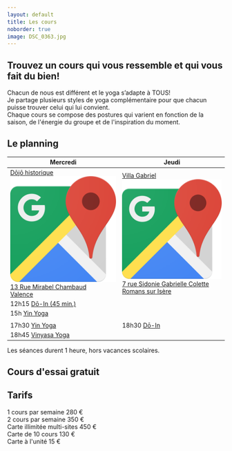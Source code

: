 ```yaml
---
layout: default
title: Les cours
noborder: true
image: DSC_0363.jpg
---
```

<div class="block" markdown="1">

## Trouvez un cours qui vous ressemble et qui vous fait du bien!

Chacun de nous est différent et le yoga s’adapte à TOUS!  
Je partage plusieurs styles de yoga complémentaire pour que chacun puisse trouver celui qui lui convient.  
Chaque cours se compose des postures qui varient en fonction de la saison, de l'énergie du groupe et de l'inspiration du moment.  

## Le planning

<table class="sceances">
	<thead>
		<tr>
			<th>
				Mercredi
			</th>
			<th>
				Jeudi
			</th>
		</tr>
	</thead>
	<tbody>
		<tr>
			<td class="delimiter">
				<a href="https://goo.gl/maps/z6hedhFED1ugsfob8" target="_blank">
					<div class="address name">Dōjō historique <img class="googlemaps" alt="Google Maps - Dojo historique" src="/assets/images/Google_Maps_icon.png" /></div>
					<div class="address street">13 Rue Mirabel Chambaud</div>
					<div class="address city">Valence</div>
				</a>
			</td>
			<td class="delimiter">
				<a href="https://goo.gl/maps/5Q3zkT11HhkP5fe16" target="_blank">
					<div class="address name">Villa Gabriel <img class="googlemaps" alt="Google Maps - Villa Gabriel" src="/assets/images/Google_Maps_icon.png" /></div>
					<div class="address street">7 rue Sidonie Gabrielle Colette</div>
					<div class="address city">Romans sur Isère</div>
				</a>
			</td>
		</tr>
		<tr>
			<td>
				<label>12h15</label>
				<span><a href="/do_in">Dō-In (45 min.)</a></span>
			</td>
			<td></td>
		</tr>
		<tr>
			<td>
				<label>15h</label>
				<span><a href="/yoga#yin-yoga">Yin Yoga</a></span>
			</td>
			<td></td>
		</tr>
		<tr>
			<td></td>
			<td></td>
		</tr>
		<tr>
			<td>
				<label>17h30</label>
				<span><a href="/yoga#yin-yoga">Yin Yoga</a></span>
			</td>
			<td>
				<label>18h30</label>
				<span><a href="/do_in">Dō-In</a></span>
			</td>
		</tr>
		<tr>
			<td class="delimiter">
				<label>18h45</label>
				<span><a href="/yoga#vinyasa-yoga">Vinyasa Yoga</a></span>
			</td>
			<td class="delimiter">
			</td>
		</tr>
	</tbody>
</table>

<div id="duration">
Les séances durent 1 heure, hors vacances scolaires.
</div>

<h2 id="essai">
Cours d'essai gratuit
</h2>


## Tarifs

<div class="tarif">
	<label>1 cours par semaine</label>
	<span>280 €</span>
</div>

<div class="tarif">
	<label>2 cours par semaine</label>
	<span>350 €</span>
</div>

<div class="tarif">
	<label>Carte illimitée multi-sites</label>
	<span>450 €</span>
</div>

<div class="tarif">
	<label>Carte de 10 cours</label>
	<span>130 €</span>
</div>

<div class="tarif">
	<label>Carte à l'unité</label>
	<span>15 €</span>
</div>

